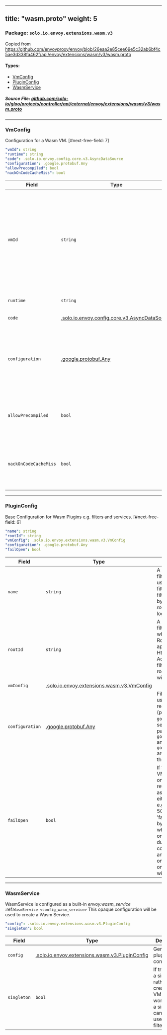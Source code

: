 
---
title: "wasm.proto"
weight: 5
---

<!-- Code generated by solo-kit. DO NOT EDIT. -->


### Package: `solo.io.envoy.extensions.wasm.v3`  
Copied from https://github.com/envoyproxy/envoy/blob/26eaa2e85cee69e5c32ab6bf4c5ae3d338fa462f/api/envoy/extensions/wasm/v3/wasm.proto


 
#### Types:


- [VmConfig](#vmconfig)
- [PluginConfig](#pluginconfig)
- [WasmService](#wasmservice)
  



##### Source File: [github.com/solo-io/gloo/projects/controller/api/external/envoy/extensions/wasm/v3/wasm.proto](https://github.com/solo-io/gloo/blob/main/projects/controller/api/external/envoy/extensions/wasm/v3/wasm.proto)





---
### VmConfig

 
Configuration for a Wasm VM.
[#next-free-field: 7]

```yaml
"vmId": string
"runtime": string
"code": .solo.io.envoy.config.core.v3.AsyncDataSource
"configuration": .google.protobuf.Any
"allowPrecompiled": bool
"nackOnCodeCacheMiss": bool

```

| Field | Type | Description |
| ----- | ---- | ----------- | 
| `vmId` | `string` | An ID which will be used along with a hash of the wasm code (or the name of the registered Null VM plugin) to determine which VM will be used for the plugin. All plugins which use the same *vm_id* and code will use the same VM. May be left blank. Sharing a VM between plugins can reduce memory utilization and make sharing of data easier which may have security implications. See ref: "TODO: add ref" for details. |
| `runtime` | `string` | The Wasm runtime type (either "v8" or "null" for code compiled into Envoy). |
| `code` | [.solo.io.envoy.config.core.v3.AsyncDataSource](../../../../config/core/v3/base.proto.sk/#asyncdatasource) | The Wasm code that Envoy will execute. |
| `configuration` | [.google.protobuf.Any](https://developers.google.com/protocol-buffers/docs/reference/csharp/class/google/protobuf/well-known-types/any) | The Wasm configuration used in initialization of a new VM (proxy_on_start). `google.protobuf.Struct` is serialized as JSON before passing it to the plugin. `google.protobuf.BytesValue` and `google.protobuf.StringValue` are passed directly without the wrapper. |
| `allowPrecompiled` | `bool` | Allow the wasm file to include pre-compiled code on VMs which support it. Warning: this should only be enable for trusted sources as the precompiled code is not verified. |
| `nackOnCodeCacheMiss` | `bool` | If true and the code needs to be remotely fetched and it is not in the cache then NACK the configuration update and do a background fetch to fill the cache, otherwise fetch the code asynchronously and enter warming state. |




---
### PluginConfig

 
Base Configuration for Wasm Plugins e.g. filters and services.
[#next-free-field: 6]

```yaml
"name": string
"rootId": string
"vmConfig": .solo.io.envoy.extensions.wasm.v3.VmConfig
"configuration": .google.protobuf.Any
"failOpen": bool

```

| Field | Type | Description |
| ----- | ---- | ----------- | 
| `name` | `string` | A unique name for a filters/services in a VM for use in identifying the filter/service if multiple filters/services are handled by the same *vm_id* and *root_id* and for logging/debugging. |
| `rootId` | `string` | A unique ID for a set of filters/services in a VM which will share a RootContext and Contexts if applicable (e.g. an Wasm HttpFilter and an Wasm AccessLog). If left blank, all filters/services with a blank root_id with the same *vm_id* will share Context(s). |
| `vmConfig` | [.solo.io.envoy.extensions.wasm.v3.VmConfig](../wasm.proto.sk/#vmconfig) |  |
| `configuration` | [.google.protobuf.Any](https://developers.google.com/protocol-buffers/docs/reference/csharp/class/google/protobuf/well-known-types/any) | Filter/service configuration used to configure or reconfigure a plugin (proxy_on_configuration). `google.protobuf.Struct` is serialized as JSON before passing it to the plugin. `google.protobuf.BytesValue` and `google.protobuf.StringValue` are passed directly without the wrapper. |
| `failOpen` | `bool` | If there is a fatal error on the VM (e.g. exception, abort(), on_start or on_configure return false), then all plugins associated with the VM will either fail closed (by default), e.g. by returning an HTTP 503 error, or fail open (if 'fail_open' is set to true) by bypassing the filter. Note: when on_start or on_configure return false during xDS updates the xDS configuration will be rejected and when on_start or on_configuration return false on initial startup the proxy will not start. |




---
### WasmService

 
WasmService is configured as a built-in *envoy.wasm_service* :ref:`WasmService
<config_wasm_service>` This opaque configuration will be used to create a Wasm Service.

```yaml
"config": .solo.io.envoy.extensions.wasm.v3.PluginConfig
"singleton": bool

```

| Field | Type | Description |
| ----- | ---- | ----------- | 
| `config` | [.solo.io.envoy.extensions.wasm.v3.PluginConfig](../wasm.proto.sk/#pluginconfig) | General plugin configuration. |
| `singleton` | `bool` | If true, create a single VM rather than creating one VM per worker. Such a singleton can not be used with filters. |





<!-- Start of HubSpot Embed Code -->
<script type="text/javascript" id="hs-script-loader" async defer src="//js.hs-scripts.com/5130874.js"></script>
<!-- End of HubSpot Embed Code -->
